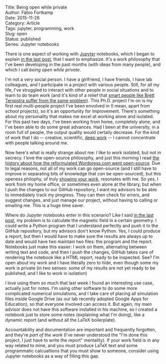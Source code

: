 Title: Being open while private  
Author: Fábio Fortkamp  
Date: 2015-11-26  
Category: Article  
Tags: jupyter, programming, work  
Slug: open  
Status: published  
Series: Jupyter notebooks  

There is one aspect of working with [Jupyter](http://jupyter.org/) notebooks, which I began to explain [in the last post](http://thermocode.net/blog/jupyter/), that I want to emphasize. It's a work philosophy that I've been developing in the past months (with ideas from many people), and which I call *being open while private*.

I'm not a very social person. I have a girlfriend, I have friends, I have lab colleagues, and I participate in a project with various people. Still, for all my life, I've struggled to interact with other people in social situations and to learn to do team work (and it's kind of a relief that [smart people like Brett Terspstra suffer from the same problem](http://www.relay.fm/mpu/287)). This Ph.D. project I'm on is my first real multi-people project I've been envolved in (I mean, apart from school projects), so it's an opportunity for improvement. There's something about my personality that makes me excel at working alone and isolated. For this past two days, I've been working from home, completely alone, and I've been able to do some great advances. Had I been at the university, in a room full of people, the output quality would certaily decrease. For the kind of work that I do -- creative, scientific, [deep work](http://calnewport.com/blog/2012/11/21/knowledge-workers-are-bad-at-working-and-heres-what-to-do-about-it/ )
 -- I cannot concentrate with people talking around me.

Now here's what is really strange about me: I like to work isolated, but not in secrecy. I love the open-source philosophy, and just this morning I read [the history about how the reformulated Wordpress.com went open-source](http://ma.tt/2015/11/dance-to-calypso/). Due to legal reasons, not all of my work can go open-source (and I still have to improve in separating bits of knowledge that *can* be open-sourced), but this openess philophy, of truly [showing your work](http://austinkleon.com/show-your-work/), resonates with me. So yes, I work from my home office, or sometimes even alone at the library, but when I push the changes to our GitHub repository, I want my advisors to be able to immediately track my progress. They can then check for errors, and suggest changes, and just manage our project, without having to calling or emailing me. This is a huge time saver.

Where do Jupyter notebooks enter in this scenario? Like I said [in the last post](http://thermocode.net/blog/jupyter/), my problem is to calculate the magnetic field in a certain geometry. I could write a Python program that I understand perfectly and push it to the GitHub repository, but my advisors don't know Python.  Yes, I could produce a report, but then I would have to make sure the results are always up to date and would have two maintain two files: the program and the report. Notebooks just make this easier: I work on them, alternating between writing text and code, and then I push the changes, GitHub takes care of rendering the notebook like a HTML report, ready to be inspected. See? I'm open about my work and I have literally zero to hide, even though some my work is private (in two senses: some of my results are not yet ready to be published, and I like to work in isolation)

I love using them so much that last week I found an interesting use case, actually just for notes. I'm using other software to do some more complicated numerical simulations, and I take care of placing all simulation files inside  Google Drive (as our lab recently adopted Google Apps for Education), so that everyone involved can access it. But again, my main advisor does not have this software installed in his machine, so I created a notebook just to store some notes (explaining what I'm doing), like a dynamic report (and without all the LaTeX boilerplate).

Accountability and documentation are important and frequently forgotten, and they're *part of the work* (I've never understood the "I'm done this project, I just have to write the report" mentality). If your work field is in any way related to mine, and you must produce LaTeX text and some programmatic calcualtions that you must show to someone, consider using Jupyter notebooks as a way of filling this gap.
